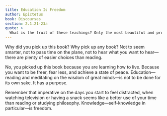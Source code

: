 ```yaml
---
title: Education Is Freedom
author: Epictetus
book: Discourses
section: 2.1.21-23a
quote: >
  What is the fruit of these teachings? Only the most beautiful and proper harvest of the truly educated—tranquility, fearlessness, and freedom. We should not trust the masses who say only the free can be educated, but rather the lovers of wisdom who say that only the educated are free.
---
```


Why did you pick up this book? Why pick up any book? Not to seem smarter, not to pass time on the plane, not to hear what you want to hear—there are plenty of easier choices than reading.

No, you picked up this book because you are learning how to live. Because you want to be freer, fear less, and achieve a state of peace. Education—reading and meditating on the wisdom of great minds—is not to be done for its own sake. It has a purpose.

Remember that imperative on the days you start to feel distracted, when watching television or having a snack seems like a better use of your time than reading or studying philosophy. Knowledge—self-knowledge in particular—is freedom.
